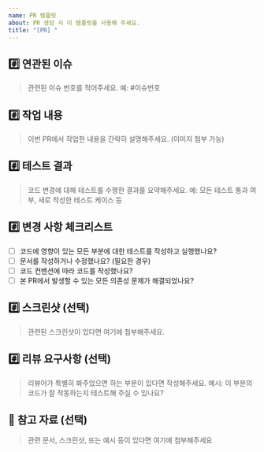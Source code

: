 ```yaml
---
name: PR 템플릿
about: PR 생성 시 이 템플릿을 사용해 주세요.
title: "[PR] "
---
```


## #️⃣ 연관된 이슈

> 관련된 이슈 번호를 적어주세요. 예: #이슈번호

## #️⃣ 작업 내용

> 이번 PR에서 작업한 내용을 간략히 설명해주세요. (이미지 첨부 가능)

## #️⃣ 테스트 결과

> 코드 변경에 대해 테스트를 수행한 결과를 요약해주세요. 예: 모든 테스트 통과 여부, 새로 작성한 테스트 케이스 등

## #️⃣ 변경 사항 체크리스트

- [ ] 코드에 영향이 있는 모든 부분에 대한 테스트를 작성하고 실행했나요?
- [ ] 문서를 작성하거나 수정했나요? (필요한 경우)
- [ ] 코드 컨벤션에 따라 코드를 작성했나요?
- [ ] 본 PR에서 발생할 수 있는 모든 의존성 문제가 해결되었나요?

## #️⃣ 스크린샷 (선택)

> 관련된 스크린샷이 있다면 여기에 첨부해주세요.

## #️⃣ 리뷰 요구사항 (선택)

> 리뷰어가 특별히 봐주었으면 하는 부분이 있다면 작성해주세요. 
> 예시: 이 부분의 코드가 잘 작동하는지 테스트해 주실 수 있나요?

## 📎 참고 자료 (선택)

> 관련 문서, 스크린샷, 또는 예시 등이 있다면 여기에 첨부해주세요
